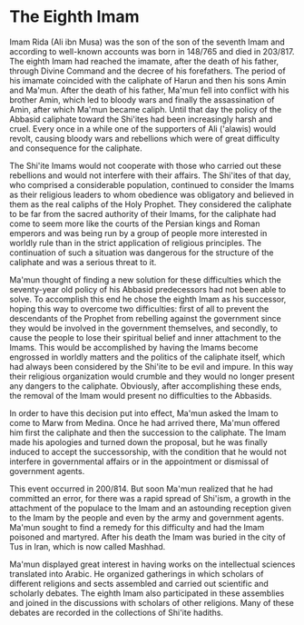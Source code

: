 The Eighth Imam
===============

Imam Rida (Ali ibn Musa) was the son of the son of the seventh Imam and
according to well-known accounts was born in 148/765 and died in
203/817. The eighth Imam had reached the imamate, after the death of his
father, through Divine Command and the decree of his forefathers. The
period of his imamate coincided with the caliphate of Harun and then his
sons Amin and Ma'mun. After the death of his father, Ma'mun fell into
conflict with his brother Amin, which led to bloody wars and finally the
assassination of Amin, after which Ma'mun became caliph. Until that day
the policy of the Abbasid caliphate toward the Shi'ites had been
increasingly harsh and cruel. Every once in a while one of the
supporters of Ali ('alawis) would revolt, causing bloody wars and
rebellions which were of great difficulty and consequence for the
caliphate.

The Shi'ite Imams would not cooperate with those who carried out these
rebellions and would not interfere with their affairs. The Shi'ites of
that day, who comprised a considerable population, continued to consider
the Imams as their religious leaders to whom obedience was obligatory
and believed in them as the real caliphs of the Holy Prophet. They
considered the caliphate to be far from the sacred authority of their
Imams, for the caliphate had come to seem more like the courts of the
Persian kings and Roman emperors and was being run by a group of people
more interested in worldly rule than in the strict application of
religious principles. The continuation of such a situation was dangerous
for the structure of the caliphate and was a serious threat to it.

Ma'mun thought of finding a new solution for these difficulties which
the seventy-year old policy of his Abbasid predecessors had not been
able to solve. To accomplish this end he chose the eighth Imam as his
successor, hoping this way to overcome two difficulties: first of all to
prevent the descendants of the Prophet from rebelling against the
government since they would be involved in the government themselves,
and secondly, to cause the people to lose their spiritual belief and
inner attachment to the Imams. This would be accomplished by having the
Imams become engrossed in worldly matters and the politics of the
caliphate itself, which had always been considered by the Shi'ite to be
evil and impure. In this way their religious organization would crumble
and they would no longer present any dangers to the caliphate.
Obviously, after accomplishing these ends, the removal of the Imam would
present no difficulties to the Abbasids.

In order to have this decision put into effect, Ma'mun asked the Imam
to come to Marw from Medina. Once he had arrived there, Ma'mun offered
him first the caliphate and then the succession to the caliphate. The
Imam made his apologies and turned down the proposal, but he was finally
induced to accept the successorship, with the condition that he would
not interfere in governmental affairs or in the appointment or dismissal
of government agents.

This event occurred in 200/814. But soon Ma'mun realized that he had
committed an error, for there was a rapid spread of Shi'ism, a growth in
the attachment of the populace to the Imam and an astounding reception
given to the Imam by the people and even by the army and government
agents. Ma'mun sought to find a remedy for this difficulty and had the
Imam poisoned and martyred. After his death the Imam was buried in the
city of Tus in Iran, which is now called Mashhad.

Ma'mun displayed great interest in having works on the intellectual
sciences translated into Arabic. He organized gatherings in which
scholars of different religions and sects assembled and carried out
scientific and scholarly debates. The eighth Imam also participated in
these assemblies and joined in the discussions with scholars of other
religions. Many of these debates are recorded in the collections of
Shi'ite hadiths.



